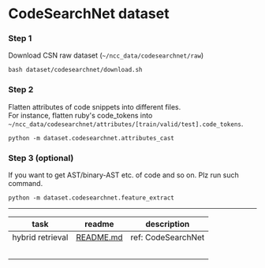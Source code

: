# CodeSearchNet dataset

### Step 1

Download CSN raw dataset (```~/ncc_data/codesearchnet/raw```)

```shell
bash dataset/codesearchnet/download.sh
```

### Step 2

Flatten attributes of code snippets into different files. <br>
For instance, flatten ruby's code_tokens into ```~/ncc_data/codesearchnet/attributes/[train/valid/test].code_tokens```.

```shell
python -m dataset.codesearchnet.attributes_cast
```

### Step 3 (optional)

If you want to get AST/binary-AST etc. of code and so on. Plz run such command.

```shell
python -m dataset.codesearchnet.feature_extract
```

<hr>

| task | readme | description |
|------|--------|-------------|
|   hybrid retrieval   |    [README.md](dataset/codesearchnet/retrieval/READme.md)    |       ref: CodeSearchNet      |
|      |        |             |
|      |        |             |
|      |        |             |
|      |        |             |
|      |        |             |